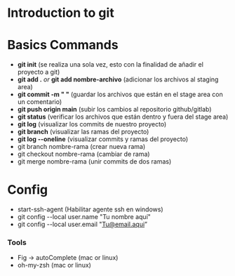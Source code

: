 # Introduction to git

# Basics Commands

- <strong>git init</strong> (se realiza una sola vez, esto con la finalidad de añadir el proyecto a git)
- <strong>git add .</strong> <i>or</i> <strong>git add nombre-archivo</strong> (adicionar los archivos al staging area)
- <strong>git commit -m " "</strong> (guardar los archivos que están en el stage area con un comentario)
- <strong>git push origin main</strong> (subir los cambios al repositorio github/gitlab)
- <strong>git status</strong> (verificar los archivos que están dentro y fuera del stage area)
- <strong>git log</strong> (visualizar los commits de nuestro proyecto)
- <strong>git branch</strong> (visualizar las ramas del proyecto)
- <strong>git log --oneline</strong> (visualizar commits y ramas del proyecto)
- <string>git branch nombre-rama</strong> (crear nueva rama)
- <string>git checkout nombre-rama</strong> (cambiar de rama)
- <string>git merge nombre-rama</strong> (unir commits de dos ramas)

# Config

- start-ssh-agent (Habilitar agente ssh en windows)
- git config --local user.name "Tu nombre aquí"
- git config --local user.email "Tu@email.aqui”

### Tools

- Fig -> autoComplete (mac or linux)
- oh-my-zsh (mac or linux)
